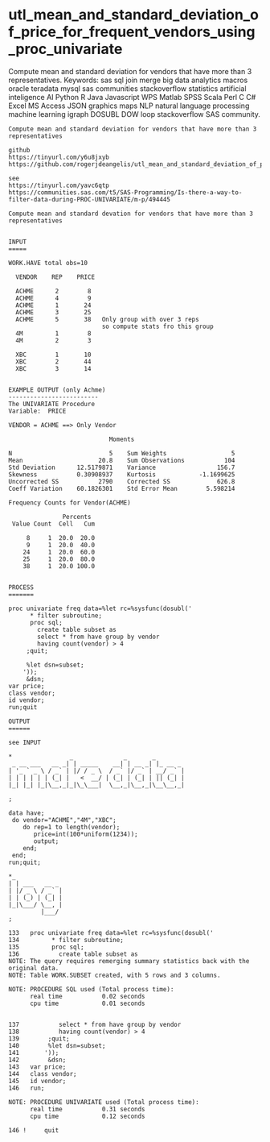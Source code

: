 # utl_mean_and_standard_deviation_of_price_for_frequent_vendors_using_proc_univariate
Compute mean and standard deviation for vendors that have more than 3 representatives.  Keywords: sas sql join merge big data analytics macros oracle teradata mysql sas communities stackoverflow statistics artificial inteligence AI Python R Java Javascript WPS Matlab SPSS Scala Perl C C# Excel MS Access JSON graphics maps NLP natural language processing machine learning igraph DOSUBL DOW loop stackoverflow SAS community.

    Compute mean and standard deviation for vendors that have more than 3 representatives

    github
    https://tinyurl.com/y6u8jxyb
    https://github.com/rogerjdeangelis/utl_mean_and_standard_deviation_of_price_for_frequent_vendors_using_proc_univariate

    see
    https://tinyurl.com/yavc6qtp
    https://communities.sas.com/t5/SAS-Programming/Is-there-a-way-to-filter-data-during-PROC-UNIVARIATE/m-p/494445

    Compute mean and standard devation for vendors that have more than 3 representatives


    INPUT
    =====

    WORK.HAVE total obs=10

      VENDOR    REP    PRICE

      ACHME      2        8
      ACHME      4        9
      ACHME      1       24
      ACHME      3       25
      ACHME      5       38   Only group with over 3 reps
                              so compute stats fro this group
      4M         1        8
      4M         2        3

      XBC        1       10
      XBC        2       44
      XBC        3       14


    EXAMPLE OUTPUT (only Achme)
    -------------------------
    The UNIVARIATE Procedure
    Variable:  PRICE

    VENDOR = ACHME ==> Only Vendor

                                Moments

    N                           5    Sum Weights                  5
    Mean                     20.8    Sum Observations           104
    Std Deviation      12.5179871    Variance                 156.7
    Skewness           0.30908937    Kurtosis            -1.1699625
    Uncorrected SS           2790    Corrected SS             626.8
    Coeff Variation    60.1826301    Std Error Mean        5.598214

    Frequency Counts for Vendor(ACHME)

                   Percents
     Value Count  Cell   Cum

         8     1  20.0  20.0
         9     1  20.0  40.0
        24     1  20.0  60.0
        25     1  20.0  80.0
        38     1  20.0 100.0


    PROCESS
    =======

    proc univariate freq data=%let rc=%sysfunc(dosubl('
          * filter subroutine;
          proc sql;
            create table subset as
            select * from have group by vendor
            having count(vendor) > 4
         ;quit;

         %let dsn=subset;
        '));
         &dsn;
    var price;
    class vendor;
    id vendor;
    run;quit

    OUTPUT
    ======

    see INPUT

    *                _              _       _
     _ __ ___   __ _| | _____    __| | __ _| |_ __ _
    | '_ ` _ \ / _` | |/ / _ \  / _` |/ _` | __/ _` |
    | | | | | | (_| |   <  __/ | (_| | (_| | || (_| |
    |_| |_| |_|\__,_|_|\_\___|  \__,_|\__,_|\__\__,_|

    ;

    data have;
     do vendor="ACHME","4M","XBC";
        do rep=1 to length(vendor);
           price=int(100*uniform(1234));
           output;
        end;
     end;
    run;quit;

    *_
    | | ___   __ _
    | |/ _ \ / _` |
    | | (_) | (_| |
    |_|\___/ \__, |
             |___/
    ;

    133   proc univariate freq data=%let rc=%sysfunc(dosubl('
    134         * filter subroutine;
    135         proc sql;
    136           create table subset as
    NOTE: The query requires remerging summary statistics back with the original data.
    NOTE: Table WORK.SUBSET created, with 5 rows and 3 columns.

    NOTE: PROCEDURE SQL used (Total process time):
          real time           0.02 seconds
          cpu time            0.01 seconds


    137           select * from have group by vendor
    138           having count(vendor) > 4
    139        ;quit;
    140        %let dsn=subset;
    141       '));
    142        &dsn;
    143   var price;
    144   class vendor;
    145   id vendor;
    146   run;

    NOTE: PROCEDURE UNIVARIATE used (Total process time):
          real time           0.31 seconds
          cpu time            0.12 seconds

    146 !     quit

